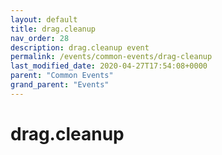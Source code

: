 ```yaml
---
layout: default
title: drag.cleanup 
nav_order: 28
description: drag.cleanup event
permalink: /events/common-events/drag-cleanup
last_modified_date: 2020-04-27T17:54:08+0000
parent: "Common Events"
grand_parent: "Events"
---
```


# drag.cleanup
